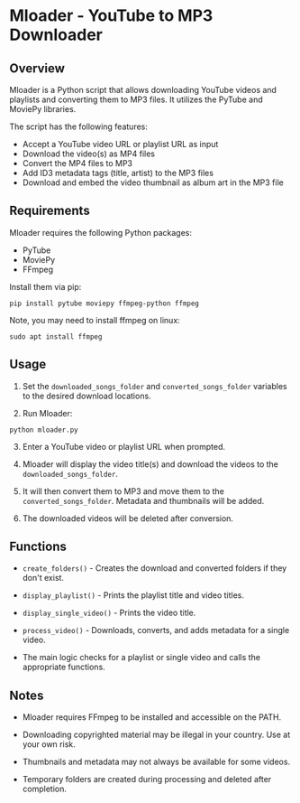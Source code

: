 # Mloader - YouTube to MP3 Downloader

## Overview

Mloader is a Python script that allows downloading YouTube videos and playlists and converting them to MP3 files. It utilizes the PyTube and MoviePy libraries.

The script has the following features:

- Accept a YouTube video URL or playlist URL as input
- Download the video(s) as MP4 files
- Convert the MP4 files to MP3 
- Add ID3 metadata tags (title, artist) to the MP3 files
- Download and embed the video thumbnail as album art in the MP3 file

## Requirements

Mloader requires the following Python packages:

- PyTube
- MoviePy 
- FFmpeg

Install them via pip:

```
pip install pytube moviepy ffmpeg-python ffmpeg
```

Note, you may need to install ffmpeg on linux:
```
sudo apt install ffmpeg
```
## Usage

1. Set the `downloaded_songs_folder` and `converted_songs_folder` variables to the desired download locations.

2. Run Mloader:

```
python mloader.py
```

3. Enter a YouTube video or playlist URL when prompted. 

4. Mloader will display the video title(s) and download the videos to the `downloaded_songs_folder`.

5. It will then convert them to MP3 and move them to the `converted_songs_folder`. Metadata and thumbnails will be added. 

6. The downloaded videos will be deleted after conversion.

## Functions

- `create_folders()` - Creates the download and converted folders if they don't exist.

- `display_playlist()` - Prints the playlist title and video titles.

- `display_single_video()` - Prints the video title. 

- `process_video()` - Downloads, converts, and adds metadata for a single video.

- The main logic checks for a playlist or single video and calls the appropriate functions.

## Notes

- Mloader requires FFmpeg to be installed and accessible on the PATH.

- Downloading copyrighted material may be illegal in your country. Use at your own risk. 

- Thumbnails and metadata may not always be available for some videos.

- Temporary folders are created during processing and deleted after completion.
